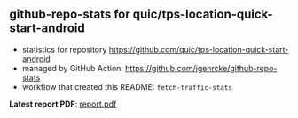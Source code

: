 ## github-repo-stats for quic/tps-location-quick-start-android

- statistics for repository https://github.com/quic/tps-location-quick-start-android
- managed by GitHub Action: https://github.com/jgehrcke/github-repo-stats
- workflow that created this README: `fetch-traffic-stats`

**Latest report PDF**: [report.pdf](https://github.com/njjetha/OSDO/raw/github-repo-stats/quic/tps-location-quick-start-android/latest-report/report.pdf)

